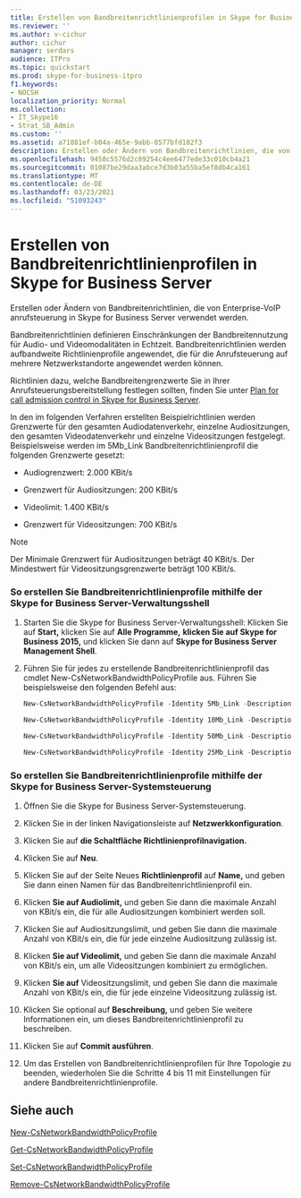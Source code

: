 ```yaml
---
title: Erstellen von Bandbreitenrichtlinienprofilen in Skype for Business Server
ms.reviewer: ''
ms.author: v-cichur
author: cichur
manager: serdars
audience: ITPro
ms.topic: quickstart
ms.prod: skype-for-business-itpro
f1.keywords:
- NOCSH
localization_priority: Normal
ms.collection:
- IT_Skype16
- Strat_SB_Admin
ms.custom: ''
ms.assetid: a71881ef-b04a-465e-9abb-0577bfd182f3
description: Erstellen oder Ändern von Bandbreitenrichtlinien, die von Enterprise-VoIP anrufsteuerung in Skype for Business Server verwendet werden.
ms.openlocfilehash: 9458c5576d2c89254c4ee6477ede33c010cb4a21
ms.sourcegitcommit: 01087be29daa3abce7d3b03a55ba5ef8db4ca161
ms.translationtype: MT
ms.contentlocale: de-DE
ms.lasthandoff: 03/23/2021
ms.locfileid: "51093243"
---
```

# <a name="create-bandwidth-policy-profiles-in-skype-for-business-server"></a>Erstellen von Bandbreitenrichtlinienprofilen in Skype for Business Server 
 
Erstellen oder Ändern von Bandbreitenrichtlinien, die von Enterprise-VoIP anrufsteuerung in Skype for Business Server verwendet werden. 
  
Bandbreitenrichtlinien definieren Einschränkungen der Bandbreitennutzung für Audio- und Videomodalitäten in Echtzeit. Bandbreitenrichtlinien werden aufbandweite Richtlinienprofile angewendet, die für die Anrufsteuerung auf mehrere Netzwerkstandorte angewendet werden können.
  
Richtlinien dazu, welche Bandbreitengrenzwerte Sie in Ihrer Anrufsteuerungsbereitstellung festlegen sollten, finden Sie unter [Plan for call admission control in Skype for Business Server](../../plan-your-deployment/enterprise-voice-solution/call-admission-control.md).
  
In den im folgenden Verfahren erstellten Beispielrichtlinien werden Grenzwerte für den gesamten Audiodatenverkehr, einzelne Audiositzungen, den gesamten Videodatenverkehr und einzelne Videositzungen festgelegt. Beispielsweise werden im 5Mb_Link Bandbreitenrichtlinienprofil die folgenden Grenzwerte gesetzt: 
  
- Audiogrenzwert: 2.000 KBit/s
    
- Grenzwert für Audiositzungen: 200 KBit/s
    
- Videolimit: 1.400 KBit/s
    
- Grenzwert für Videositzungen: 700 KBit/s
    
> [!NOTE]
> Der Minimale Grenzwert für Audiositzungen beträgt 40 KBit/s. Der Mindestwert für Videositzungsgrenzwerte beträgt 100 KBit/s. 
  
### <a name="to-create-bandwidth-policy-profiles-by-using-skype-for-business-server-management-shell"></a>So erstellen Sie Bandbreitenrichtlinienprofile mithilfe der Skype for Business Server-Verwaltungsshell

1. Starten Sie die Skype for Business Server-Verwaltungsshell: Klicken Sie auf **Start,** klicken Sie auf **Alle Programme,** **klicken Sie auf Skype for Business 2015,** und klicken Sie dann auf **Skype for Business Server Management Shell**.
    
2. Führen Sie für jedes zu erstellende Bandbreitenrichtlinienprofil das cmdlet New-CsNetworkBandwidthPolicyProfile aus. Führen Sie beispielsweise den folgenden Befehl aus:
    
   ```powershell
   New-CsNetworkBandwidthPolicyProfile -Identity 5Mb_Link -Description "BW profile for 5Mb links" -AudioBWLimit 2000 -AudioBWSessionLimit 200 -VideoBWLimit 1400   -VideoBWSessionLimit 700
   ```

   ```powershell
   New-CsNetworkBandwidthPolicyProfile -Identity 10Mb_Link -Description "BW profile for 10Mb links" -AudioBWLimit 4000 -AudioBWSessionLimit 200 -VideoBWLimit 2800 -VideoBWSessionLimit 700
   ```

   ```powershell
   New-CsNetworkBandwidthPolicyProfile -Identity 50Mb_Link -Description "BW profile for 50Mb links" -AudioBWLimit 20000 -AudioBWSessionLimit 200 -VideoBWLimit 14000 -VideoBWSessionLimit 700
   ```

   ```powershell
   New-CsNetworkBandwidthPolicyProfile -Identity 25Mb_Link -Description "BW profile for 25Mb links" -AudioBWLimit 10000 -AudioBWSessionLimit 200 -VideoBWLimit 7000 -VideoBWSessionLimit 700
   ```

### <a name="to-create-bandwidth-policy-profiles-by-using-skype-for-business-server-control-panel"></a>So erstellen Sie Bandbreitenrichtlinienprofile mithilfe der Skype for Business Server-Systemsteuerung

1. Öffnen Sie die Skype for Business Server-Systemsteuerung.
    
2. Klicken Sie in der linken Navigationsleiste auf **Netzwerkkonfiguration**.
    
3. Klicken Sie auf **die Schaltfläche Richtlinienprofilnavigation.**
    
4. Klicken Sie auf **Neu**.
    
5. Klicken Sie auf der Seite Neues **Richtlinienprofil** auf **Name,** und geben Sie dann einen Namen für das Bandbreitenrichtlinienprofil ein.
    
6. Klicken **Sie auf Audiolimit,** und geben Sie dann die maximale Anzahl von KBit/s ein, die für alle Audiositzungen kombiniert werden soll.
    
7. Klicken Sie auf Audiositzungslimit, und geben Sie dann die maximale Anzahl von KBit/s ein, die für jede einzelne Audiositzung zulässig ist. 
    
8. Klicken **Sie auf Videolimit,** und geben Sie dann die maximale Anzahl von KBit/s ein, um alle Videositzungen kombiniert zu ermöglichen.
    
9. Klicken **Sie auf** Videositzungslimit, und geben Sie dann die maximale Anzahl von KBit/s ein, die für jede einzelne Videositzung zulässig ist.
    
10. Klicken Sie optional auf **Beschreibung,** und geben Sie weitere Informationen ein, um dieses Bandbreitenrichtlinienprofil zu beschreiben.
    
11. Klicken Sie auf **Commit ausführen**.
    
12. Um das Erstellen von Bandbreitenrichtlinienprofilen für Ihre Topologie zu beenden, wiederholen Sie die Schritte 4 bis 11 mit Einstellungen für andere Bandbreitenrichtlinienprofile.
    
## <a name="see-also"></a>Siehe auch

[New-CsNetworkBandwidthPolicyProfile](/powershell/module/skype/new-csnetworkbandwidthpolicyprofile?view=skype-ps)
  
[Get-CsNetworkBandwidthPolicyProfile](/powershell/module/skype/get-csnetworkbandwidthpolicyprofile?view=skype-ps)
  
[Set-CsNetworkBandwidthPolicyProfile](/powershell/module/skype/set-csnetworkbandwidthpolicyprofile?view=skype-ps)
  
[Remove-CsNetworkBandwidthPolicyProfile](/powershell/module/skype/remove-csnetworkbandwidthpolicyprofile?view=skype-ps)